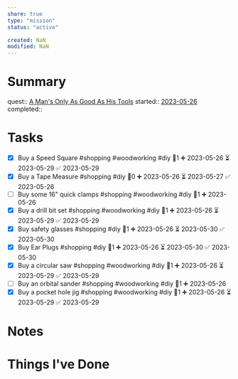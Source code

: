 ```yaml
---
share: true
type: "mission"
status: "active"

created: NaN 
modified: NaN
---
```

 
# Summary
quest:: [A Man's Only As Good As His Tools](./A%20Man's%20Only%20As%20Good%20As%20His%20Tools.md)
started:: [2023-05-26](./2023-05-26.md)
completed::
# Tasks
- [x] Buy a Speed Square #shopping #woodworking #diy 🥄1 ➕ 2023-05-26 ⏳ 2023-05-29 ✅ 2023-05-29
- [x] Buy a Tape Measure #shopping #diy 🥄0 ➕ 2023-05-26 ⏳ 2023-05-27 ✅ 2023-05-26
- [ ] Buy some 16" quick clamps #shopping #woodworking #diy 🥄1 ➕ 2023-05-26
- [x] Buy a drill bit set  #shopping #woodworking #diy 🥄1 ➕ 2023-05-26 ⏳ 2023-05-29 ✅ 2023-05-29
- [x] Buy safety glasses #shopping #diy 🥄1 ➕ 2023-05-26 ⏳ 2023-05-30 ✅ 2023-05-30
- [x] Buy Ear Plugs #shopping #diy 🥄1 ➕ 2023-05-26 ⏳ 2023-05-30 ✅ 2023-05-30
- [x] Buy a circular saw #shopping #woodworking #diy 🥄1 ➕ 2023-05-26 ⏳ 2023-05-29 ✅ 2023-05-29
- [ ] Buy an orbital sander #shopping #woodworking #diy 🥄1 ➕ 2023-05-26
- [x] Buy a pocket hole jig #shopping #woodworking #diy 🥄1 ➕ 2023-05-26 ⏳ 2023-05-29 ✅ 2023-05-29
# Notes

# Things I've Done